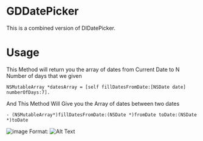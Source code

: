 # GDDatePicker
This is a combined version of DIDatePicker.

# Usage 
   This Method will return you the array of dates from Current Date to N Number of days that we given
   
```NSMutableArray *datesArray = [self fillDatesFromDate:[NSDate date] numberOfDays:7].```
   
   And This Method Will Give you the Array of dates between two dates
   
```- (NSMutableArray*)fillDatesFromDate:(NSDate *)fromDate toDate:(NSDate *)toDate```


![image](https://raw.githubusercontent.com/DineshGurrapu/GDDatePicker/master/images/1.png)
Format: ![Alt Text](url)

